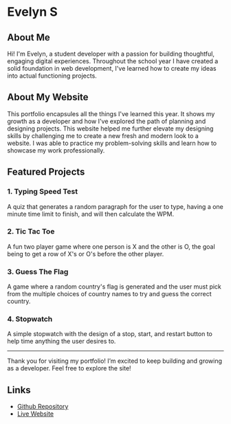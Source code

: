 # Evelyn S


## About Me

Hi! I'm Evelyn, a student developer with a passion for building thoughtful, engaging digital experiences. Throughout the school year I have created a solid foundation in web development, I've learned how to create my ideas into actual functioning projects.

## About My Website

This portfolio encapsules all the things I've learned this year. It shows my growth as a developer and how I've explored the path of planning and designing projects. This website helped me further elevate my designing skills by challenging me to create a new fresh and modern look to a website. I was able to practice my problem-solving skills and learn how to showcase my work professionally.


## Featured Projects

### 1. **Typing Speed Test**
A quiz that generates a random paragraph for the user to type, having a one minute time limit to finish, and will then calculate the WPM.


### 2. **Tic Tac Toe**
A fun two player game where one person is X and the other is O, the goal being to get a row of X's or O's before the other player.

### 3. **Guess The Flag**
A game where a random country's flag is generated and the user must pick from the multiple choices of country names to try and guess the correct country.

### 4. **Stopwatch**
A simple stopwatch with the design of a stop, start, and restart button to help time anything the user desires to.

---

Thank you for visiting my portfolio! I’m excited to keep building and growing as a developer. Feel free to explore the site!


## Links

- [Github Repository](https://github.com/EvelynSanchezL/final-project-portfolio)
- [Live Website]( https://evelynsanchezl.github.io/final-project-portfolio/)
  
